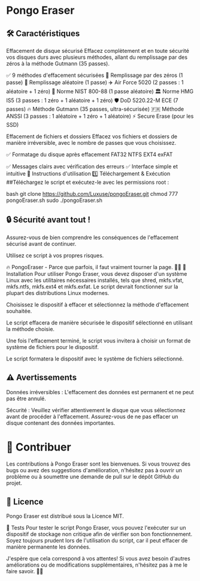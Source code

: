 # Pongo Eraser

## 🛠 Caractéristiques
Effacement de disque sécurisé
Effacez complètement et en toute sécurité vos disques durs avec plusieurs méthodes, allant du remplissage par des zéros à la méthode Gutmann (35 passes).

  ✅ 9 méthodes d'effacement sécurisées
  🛑 Remplissage par des zéros (1 passe)
  🔄 Remplissage aléatoire (1 passe)
  ✈️ Air Force 5020 (2 passes : 1 aléatoire + 1 zéro)
  🔐 Norme NIST 800-88 (1 passe aléatoire)
  🏛️ Norme HMG IS5 (3 passes : 1 zéro + 1 aléatoire + 1 zéro)
  🛡 DoD 5220.22-M ECE (7 passes)
  🔥 Méthode Gutmann (35 passes, ultra-sécurisée)
  🇫🇷 Méthode ANSSI (3 passes : 1 aléatoire + 1 zéro + 1 aléatoire)
  ⚡ Secure Erase (pour les SSD)

Effacement de fichiers et dossiers
Effacez vos fichiers et dossiers de manière irréversible, avec le nombre de passes que vous choisissez.

✅ Formatage du disque après effacement
FAT32
NTFS
EXT4
exFAT

✅ Messages clairs avec vérification des erreurs
✅ Interface simple et intuitive
📜 Instructions d'utilisation
1️⃣ Téléchargement & Exécution
##Téléchargez le script et exécutez-le avec les permissions root :

bash
git clone https://github.com/Luxuse/pongoEraser.git
chmod 777 pongoEraser.sh
sudo ./pongoEraser.sh
## 🔒 Sécurité avant tout !
Assurez-vous de bien comprendre les conséquences de l'effacement sécurisé avant de continuer.

Utilisez ce script à vos propres risques.

🔥 PongoEraser - Parce que parfois, il faut vraiment tourner la page. 📄💥
🚀 Installation
Pour utiliser Pongo Eraser, vous devez disposer d'un système Linux avec les utilitaires nécessaires installés, tels que shred, mkfs.vfat, mkfs.ntfs, mkfs.ext4 et mkfs.exfat. Le script devrait fonctionner sur la plupart des distributions Linux modernes.


Choisissez le dispositif à effacer et sélectionnez la méthode d'effacement souhaitée.

Le script effacera de manière sécurisée le dispositif sélectionné en utilisant la méthode choisie.

Une fois l'effacement terminé, le script vous invitera à choisir un format de système de fichiers pour le dispositif.

Le script formatera le dispositif avec le système de fichiers sélectionné.

## ⚠️ Avertissements
Données irréversibles : L'effacement des données est permanent et ne peut pas être annulé.

Sécurité : Veuillez vérifier attentivement le disque que vous sélectionnez avant de procéder à l'effacement. Assurez-vous de ne pas effacer un disque contenant des données importantes.

# 🤝 Contribuer
Les contributions à Pongo Eraser sont les bienvenues. Si vous trouvez des bugs ou avez des suggestions d'amélioration, n'hésitez pas à ouvrir un problème ou à soumettre une demande de pull sur le dépôt GitHub du projet.

## 📜 Licence
Pongo Eraser est distribué sous la Licence MIT.

🧪 Tests
Pour tester le script Pongo Eraser, vous pouvez l'exécuter sur un dispositif de stockage non critique afin de vérifier son bon fonctionnement. Soyez toujours prudent lors de l'utilisation du script, car il peut effacer de manière permanente les données.

J'espère que cela correspond à vos attentes! Si vous avez besoin d'autres améliorations ou de modifications supplémentaires, n'hésitez pas à me le faire savoir. 🚀😊
